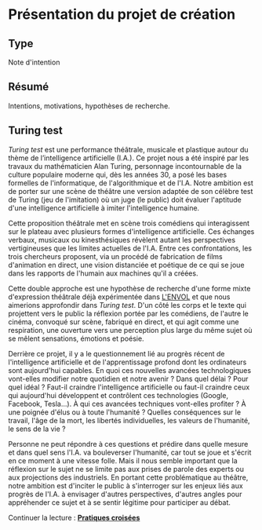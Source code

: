 Présentation du projet de création
==================================

Type
----

Note d'intention

Résumé
-------

Intentions, motivations, hypothèses de recherche.

Turing test
-----------

*Turing test* est une performance théâtrale, musicale et plastique autour du  thème de l’intelligence artificielle (I.A.). Ce projet nous a été  inspiré par les travaux du mathématicien Alan Turing, personnage  incontournable de la culture populaire moderne qui, dès les années 30, a  posé les bases formelles de l'informatique, de l'algorithmique et de  l'I.A.  Notre ambition est de porter sur une scène de théâtre une  version adaptée de son célèbre test de Turing (jeu de l'imitation) où un  juge (le public) doit évaluer l'aptitude d'une intelligence artificielle  à imiter l'intelligence humaine.

Cette  proposition théâtrale met en scène trois comédiens qui interagissent sur le plateau avec plusieurs formes d'intelligence artificielle. Ces  échanges verbaux, musicaux ou kinesthésiques révèlent autant les  perspectives vertigineuses que les limites actuelles de l'I.A. Entre ces  confrontations, les trois chercheurs proposent, via un procédé de  fabrication de films d'animation en direct, une vision distanciée et poétique de ce qui se joue dans les rapports de l'humain aux machines qu'il a créées.

Cette  double approche est une hypothèse de recherche d'une forme mixte d'expression théâtrale déjà expérimentée dans [L'ENVOL](http://cienokill.fr/spectacles/lenvol/) et que nous  aimerions approfondir dans *Turing test*. D'un côté les corps et le texte  qui projettent vers le public la réflexion portée par les comédiens, de  l'autre le cinéma, convoqué sur scène, fabriqué en direct, et qui agit comme une respiration, une ouverture vers une perception plus large du  même sujet où se mêlent sensations, émotions et poésie.

Derrière  ce projet, il y a le questionnement lié au progrès récent de l'intelligence artificielle et de l'apprentissage profond dont les  ordinateurs sont aujourd'hui capables. En quoi ces nouvelles avancées technologiques vont-elles modifier notre quotidien et notre avenir ? Dans quel  délai ? Pour quel idéal ? Faut-il craindre l'intelligence artificielle ou faut-il  craindre ceux qui aujourd'hui développent et contrôlent ces technologies (Google, Facebook, Tesla…). À qui ces avancées techniques vont-elles  profiter ? À une poignée d'élus ou à toute l'humanité ?  Quelles  conséquences sur le travail, l'âge de la mort, les libertés  individuelles, les valeurs de l'humanité, le sens de la vie ?

Personne  ne peut répondre à ces questions et prédire dans quelle mesure et dans  quel sens l'I.A. va bouleverser l'humanité, car tout se joue et s'écrit en ce moment à une vitesse folle. Mais il nous semble important que la  réflexion sur le sujet ne se limite pas aux prises de parole des experts  ou aux projections des industriels. En portant cette problématique au théâtre, notre ambition est d'inciter le public à s'interroger sur les  enjeux liés aux progrès de l'I.A. à envisager d'autres perspectives, d'autres angles pour appréhender ce sujet et à se sentir légitime pour participer au débat.

 Continuer la lecture : [**Pratiques croisées**](pratiques-croisees.md)
